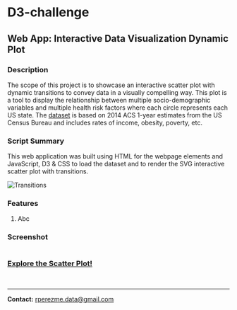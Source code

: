 # D3-challenge
## Web App: Interactive Data Visualization Dynamic Plot

### Description
The scope of this project is to showcase an interactive scatter plot with dynamic transitions to convey data in a visually compelling way. This plot is a tool to display the relationship between multiple socio-demographic variables and multiple health risk factors where each circle represents each US state. The [dataset](D3_data_journalism/assets/data/data.csv) is based on 2014 ACS 1-year estimates from the US Census Bureau and includes rates of income, obesity, poverty, etc.

### Script Summary
This web application was built using HTML for the webpage elements and JavaScript, D3 & CSS to load the dataset and to render the SVG interactive scatter plot with transitions.

![Transitions](D3_data_journalism/images/transitions.gif)

### Features

1. Abc


### Screenshot
![]()

### [Explore the Scatter Plot!](https://rperezme-data.github.io/H16_D3-challenge/D3_data_journalism/)
<br>

--- 

**Contact:** [rperezme.data@gmail.com](mailto:rperezme.data@gmail.com)